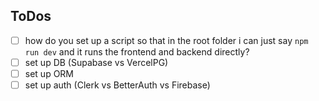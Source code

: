 ## ToDos

- [ ] how do you set up a script so that in the root folder i can just say `npm run dev` and it runs the frontend and backend directly?
- [ ] set up DB (Supabase vs VercelPG)
- [ ] set up ORM
- [ ] set up auth (Clerk vs BetterAuth vs Firebase)
